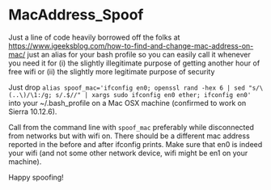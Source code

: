 # MacAddress_Spoof
Just a line of code heavily borrowed off the folks at https://www.igeeksblog.com/how-to-find-and-change-mac-address-on-mac/ just an alias for your bash profile so you can easily call it whenever you need it for (i) the slightly illegitimate purpose of getting another hour of free wifi or (ii) the slightly more legitimate purpose of security

Just drop `alias spoof_mac='ifconfig en0; openssl rand -hex 6 | sed "s/\(..\)/\1:/g; s/.$//" | xargs sudo ifconfig en0 ether; ifconfig en0'` into your ~/.bash_profile on a Mac OSX machine (confirmed to work on Sierra 10.12.6).

Call from the command line with `spoof_mac` preferably while disconnected from networks but with wifi on. There should be a different mac address reported in the before and after ifconfig prints. Make sure that en0 is indeed your wifi (and not some other network device, wifi might be en1 on your machine).

Happy spoofing!
